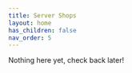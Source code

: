 ```yaml
---
title: Server Shops
layout: home
has_children: false
nav_order: 5
---
```


Nothing here yet, check back later!